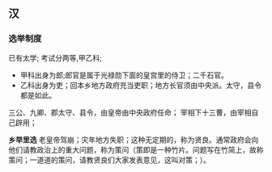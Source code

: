


## 汉
### 选举制度

已有太学;
考试分两等,甲乙科;
- 甲科出身为郎;郎官是属于光禄勋下面的皇宫里的侍卫；二千石官。
- 乙科出身为吏；回本乡地方政府充当吏职；地方长官须由中央派。太守，县令都是如此。

三公、九卿、郡太守、县令，由皇帝由中央政府任命；
宰相下十三曹，由宰相自己辟用；


**乡举里选**
老皇帝驾崩；灾年地方失职；这种无定期的，称为贤良。通常政府会向他们请教政治上的重大问题，称为策问（策即是一种竹片。问题写在竹简上，故称策问；一道道的策问，请教贤良们大家发表意见，这叫对策；）。


